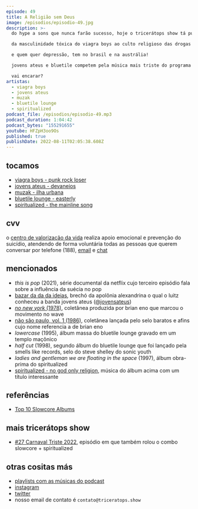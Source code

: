 ```yaml
---
episode: 49
title: A Religião sem Deus
image: /episodios/episodio-49.jpg
description: >-
  do hype a sons que nunca farão sucesso, hoje o tricerátops show tá puto.

  da masculinidade tóxica do viagra boys ao culto religioso das drogas dos tiozinhos místicos da spiritualized.

  e quem quer depressão, tem no brasil e na austrália!

  jovens ateus e bluetile competem pela música mais triste do programa de hoje.

  vai encarar?
artistas:
  - viagra boys
  - jovens ateus
  - muzak
  - bluetile lounge
  - spiritualized
podcast_file: /episodios/episodio-49.mp3
podcast_duration: 1:04:42
podcast_bytes: "155291655"
youtube: HFZpH3oo9Os
published: true
publishDate: 2022-08-11T02:05:38.608Z
---
```

## tocamos
* [viagra boys - punk rock loser](https://www.youtube.com/watch?v=QEfDazTZSPQ)
* [jovens ateus - devaneios](https://www.youtube.com/watch?v=UI7nyOF9CBY)
* [muzak - ilha urbana](https://www.youtube.com/watch?v=0FRfyAXnWV8)
* [bluetile lounge - easterly](https://www.youtube.com/watch?v=KtzClyThRZw)
* [spiritualized - the mainline song](https://www.youtube.com/watch?v=hze3Su59kFE)

## cvv
o [centro de valorização da vida](https://www.cvv.org.br/) realiza apoio emocional e prevenção do suicídio, atendendo de forma voluntária todas as pessoas que querem conversar por telefone (188), [email](https://www.cvv.org.br/e-mail/) e [chat](https://www.cvv.org.br/chat/)

## mencionados
* *this is pop* (2021), série documental da netflix cujo terceiro episódio fala sobre a influência da suécia no pop
* [bazar da da da ideias](https://www.instagram.com/dadadaideias/), brechó da apolônia alexandrina o qual o luitz conheceu a banda jovens ateus ([@jovensateus](https://www.instagram.com/jovensateus/))
* [*no new york* (1978)](https://en.wikipedia.org/wiki/No_New_York), coletânea produzida por brian eno que marcou o movimento no wave
* [não são paulo, vol. 1 (1986)](https://en.wikipedia.org/wiki/N%C3%A3o_S%C3%A3o_Paulo,_Vol._1), coletânea lançada pelo selo baratos e afins cujo nome referencia a de brian eno
* *lowercase* (1995), álbum massa do bluetile lounge gravado em um templo maçônico
* *half cut* (1998), segundo álbum do bluetile lounge que foi lançado pela smells like records, selo do steve shelley do sonic youth
* *ladies and gentleman we are floating in the space* (1997), álbum obra-prima do spiritualized
* [spiritualized - no god only religion](https://www.youtube.com/watch?v=lE0lBbBNR1Q), música do álbum acima com um título interessante 

## referências
* [Top 10 Slowcore Albums](https://www.liveabout.com/top-slowcore-albums-94528)

## mais tricerátops show
* [#27 Carnaval Triste 2022](https://www.triceratops.show/episodios/27/), episódio em que também rolou o combo slowcore + spiritualized

## otras cositas más
* [playlists com as músicas do podcast](https://www.triceratops.show/playlists/)
* [instagram](https://www.instagram.com/triceratops.show/)
* [twitter](https://twitter.com/TriceratopsShow/)
* nosso email de contato é `contato@triceratops.show`

